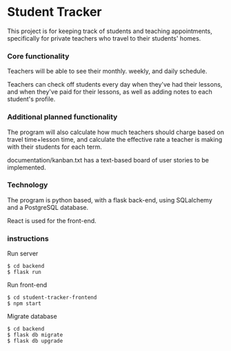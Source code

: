 # Student Tracker
This project is for keeping track of students and teaching appointments, 
specifically for private teachers who travel to their students' homes.


### Core functionality

Teachers will be able to see their monthly. weekly, and daily schedule. 

Teachers can check off students every day when they've had their lessons, 
and when they've paid for their lessons, as well as adding notes to each 
student's profile.

### Additional planned functionality

The program will also calculate how much teachers should charge based on travel 
time+lesson time, and calculate the effective rate a teacher is making with their 
students for each term.  

documentation/kanban.txt has a text-based board of user stories to be implemented.

### Technology
The program is python based, with a flask back-end, using SQLalchemy and a PostgreSQL database.

React is used for the front-end.

### instructions

Run server
```
$ cd backend
$ flask run
```
Run front-end
```
$ cd student-tracker-frontend
$ npm start
```
Migrate database
```
$ cd backend
$ flask db migrate
$ flask db upgrade
```
